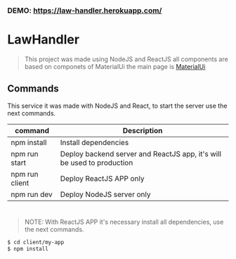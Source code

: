 ### DEMO: https://law-handler.herokuapp.com/

# LawHandler

>This project was made using NodeJS and ReactJS
>all components are based on componets of MaterialUi
>the main page is [MaterialUi](https://material-ui.com/)


## Commands

This service it was made with NodeJS and React, to start the server use the next commands.

| command | Description |
| ------ | ------ |
| npm install | Install dependencies |
| npm run start | Deploy backend server and ReactJS app, it's will be used to production |
| npm run client | Deploy ReactJS APP only|
| npm run dev | Deploy NodeJS server only |

#
>NOTE: With ReactJS APP it's necessary install all dependencies, use the next commands.

```sh
$ cd client/my-app
$ npm install
```

